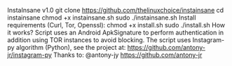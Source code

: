 InstaInsane v1.0
git clone https://github.com/thelinuxchoice/instainsane
cd instainsane
chmod +x instainsane.sh
sudo ./instainsane.sh
Install requirements (Curl, Tor, Openssl):
chmod +x install.sh
sudo ./install.sh
How it works?
Script uses an Android ApkSignature to perform authentication in addition using TOR instances to avoid blocking. The script uses Instagram-py algorithm (Python), see the project at: https://github.com/antony-jr/instagram-py Thanks to: @antony-jy https://github.com/antony-jr

